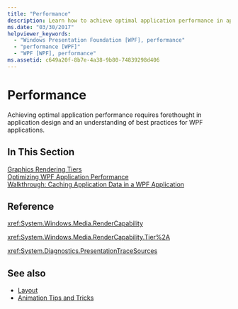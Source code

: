 ```yaml
---
title: "Performance"
description: Learn how to achieve optimal application performance in application design as well as get an understanding of best practices for WPF applications.
ms.date: "03/30/2017"
helpviewer_keywords: 
  - "Windows Presentation Foundation [WPF], performance"
  - "performance [WPF]"
  - "WPF [WPF], performance"
ms.assetid: c649a20f-8b7e-4a38-9b80-74839298d406
---
```

# Performance

Achieving optimal application performance requires forethought in application design and an understanding of best practices for WPF applications.  
  
## In This Section  

 [Graphics Rendering Tiers](graphics-rendering-tiers.md)  
 [Optimizing WPF Application Performance](optimizing-wpf-application-performance.md)  
 [Walkthrough: Caching Application Data in a WPF Application](walkthrough-caching-application-data-in-a-wpf-application.md)  
  
## Reference  

 <xref:System.Windows.Media.RenderCapability>  
  
 <xref:System.Windows.Media.RenderCapability.Tier%2A>  
  
 <xref:System.Diagnostics.PresentationTraceSources>  
  
## See also

- [Layout](layout.md)
- [Animation Tips and Tricks](../graphics-multimedia/animation-tips-and-tricks.md)
